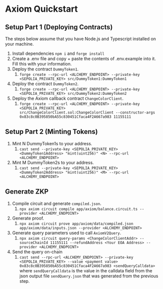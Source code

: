 # Axiom Quickstart

## Setup Part 1 (Deploying Contracts)

The steps below assume that you have Node.js and Typescript installed on your machine.

1. Install dependencies `npm i` and `forge install`
2. Create a .env file and copy + paste the contents of .env.example into it. Fill this with your information.
3. Deploy the contract `DummyToken1`.
   1. `forge create --rpc-url <ALCHEMY_ENDPOINT> --private-key <SEPOLIA_PRIVATE_KEY> src/DummyToken1:DummyToken1`
4. Deploy the contract `DummyToken2`.
   1. `forge create --rpc-url <ALCHEMY_ENDPOINT> --private-key <SEPOLIA_PRIVATE_KEY> src/DummyToken2:DummyToken2`
5. Deploy the Axiom callback contract `ChangeColorClient`.
   1. `forge create --rpc-url <ALCHEMY_ENDPOINT> --private-key <SEPOLIA_PRIVATE_KEY> src/ChangeColorClient.sol:ChangeColorClient --constructor-args 0x83c8c0B395850bA55c830451Cfaca4F2A667a983 11155111`

## Setup Part 2 (Minting Tokens)

1. Mint N DummyToken1s to your address.
   1. `cast send --private-key <SEPOLIA_PRIVATE_KEY> <DummyToken1Address> "mint(uint256)" <N> --rpc-url <ALCHEMY_ENDPOINT>`
2. Mint M DummyToken2s to your address.
   1. `cast send --private-key <SEPOLIA_PRIVATE_KEY> <DummyToken2Address> "mint(uint256)" <M> --rpc-url <ALCHEMY_ENDPOINT>`

## Generate ZKP

1. Compile circuit and generate `compiled.json`.
   1. `npx axiom circuit compile app/axiom/balance.circuit.ts --provider <ALCHEMY_ENDPOINT>`
2. Generate proof.
   1. `npx axiom circuit prove app/axiom/data/compiled.json app/axiom/data/inputs.json --provider <ALCHEMY_ENDPOINT>`
3. Generate query parameters used to call `AxiomV2Query`.
   1. `npx axiom circuit query-params <ChangeColorClientAddr> --sourceChainId 11155111 --refundAddress <Your EOA Address> --provider <ALCHEMY_ENDPOINT>`
4. Send the query on-chain
   1. `cast send --rpc-url <ALCHEMY_ENDPOINT> --private-key <SEPOLIA_PRIVATE_KEY> --value <payment value> 0x83c8c0B395850bA55c830451Cfaca4F2A667a983 <sendQueryCalldata>` where `sendQueryCalldata` is the value in the calldata field from the json output file `sendQuery.json` that was generated from the previous step.




